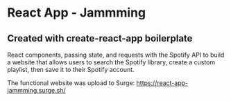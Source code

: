 # React App - Jammming
## Created with create-react-app boilerplate

React components, passing state, and requests with the Spotify API to build a website that allows users to search the Spotify library, create a custom playlist, then save it to their Spotify account.

The functional website was upload to Surge: https://react-app-jammming.surge.sh/
